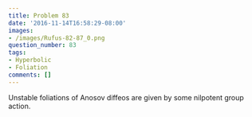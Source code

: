 ```yaml
---
title: Problem 83
date: '2016-11-14T16:58:29-08:00'
images:
- /images/Rufus-82-87_0.png
question_number: 83
tags:
- Hyperbolic
- Foliation
comments: []
---
```

Unstable foliations of Anosov diffeos are given by some nilpotent group
action.

